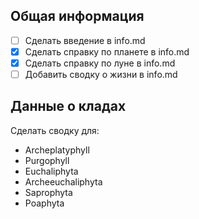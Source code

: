 ## Общая информация

- [ ] Сделать введение в info.md
- [x] Сделать справку по планете в info.md
- [x] Сделать справку по луне в info.md
- [ ] Добавить сводку о жизни в info.md

## Данные о кладах

Сделать сводку для:
- Archeplatyphyll
- Purgophyll
- Euchaliphyta
- Archeeuchaliphyta
- Saprophyta
- Poaphyta